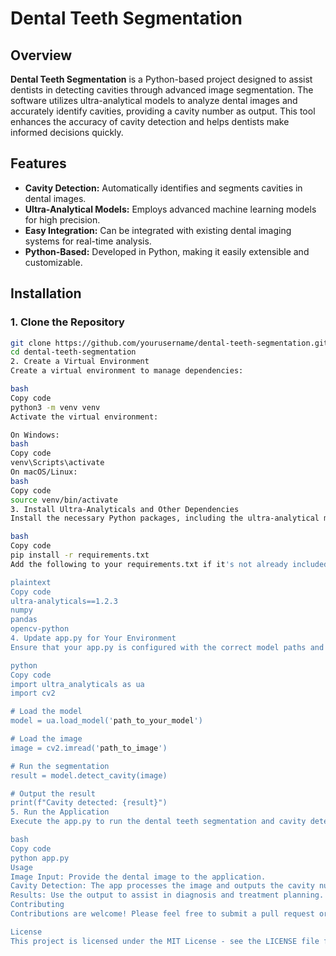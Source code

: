 # Dental Teeth Segmentation

## Overview

**Dental Teeth Segmentation** is a Python-based project designed to assist dentists in detecting cavities through advanced image segmentation. The software utilizes ultra-analytical models to analyze dental images and accurately identify cavities, providing a cavity number as output. This tool enhances the accuracy of cavity detection and helps dentists make informed decisions quickly.

## Features

- **Cavity Detection:** Automatically identifies and segments cavities in dental images.
- **Ultra-Analytical Models:** Employs advanced machine learning models for high precision.
- **Easy Integration:** Can be integrated with existing dental imaging systems for real-time analysis.
- **Python-Based:** Developed in Python, making it easily extensible and customizable.

## Installation

### 1. Clone the Repository

```bash
git clone https://github.com/yourusername/dental-teeth-segmentation.git
cd dental-teeth-segmentation
2. Create a Virtual Environment
Create a virtual environment to manage dependencies:

bash
Copy code
python3 -m venv venv
Activate the virtual environment:

On Windows:
bash
Copy code
venv\Scripts\activate
On macOS/Linux:
bash
Copy code
source venv/bin/activate
3. Install Ultra-Analyticals and Other Dependencies
Install the necessary Python packages, including the ultra-analytical models:

bash
Copy code
pip install -r requirements.txt
Add the following to your requirements.txt if it's not already included:

plaintext
Copy code
ultra-analyticals==1.2.3
numpy
pandas
opencv-python
4. Update app.py for Your Environment
Ensure that your app.py is configured with the correct model paths and parameters. Here is a basic structure:

python
Copy code
import ultra_analyticals as ua
import cv2

# Load the model
model = ua.load_model('path_to_your_model')

# Load the image
image = cv2.imread('path_to_image')

# Run the segmentation
result = model.detect_cavity(image)

# Output the result
print(f"Cavity detected: {result}")
5. Run the Application
Execute the app.py to run the dental teeth segmentation and cavity detection:

bash
Copy code
python app.py
Usage
Image Input: Provide the dental image to the application.
Cavity Detection: The app processes the image and outputs the cavity number.
Results: Use the output to assist in diagnosis and treatment planning.
Contributing
Contributions are welcome! Please feel free to submit a pull request or open an issue for any bugs or feature requests.

License
This project is licensed under the MIT License - see the LICENSE file for details.
